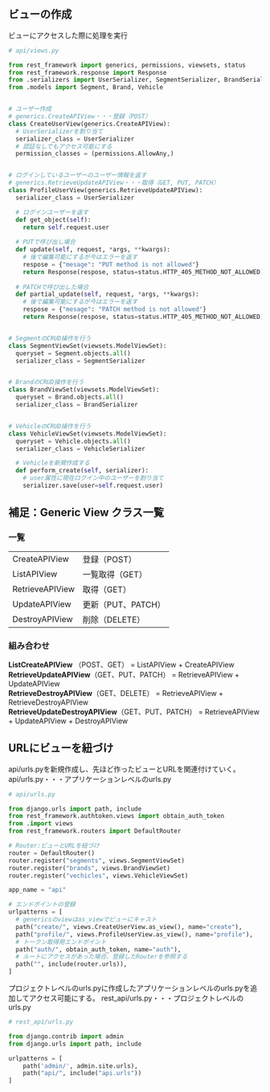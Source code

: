 ## ビューの作成

ビューにアクセスした際に処理を実行

```python
# api/views.py

from rest_framework import generics, permissions, viewsets, status
from rest_framework.response import Response
from .serializers import UserSerializer, SegmentSerializer, BrandSerializer, VehicleSerializer
from .models import Segment, Brand, Vehicle


# ユーザー作成
# generics.CreateAPIView・・・登録（POST）
class CreateUserView(generics.CreateAPIView):
  # UserSerializerを割り当て
  serializer_class = UserSerializer
  # 認証なしでもアクセス可能にする
  permission_classes = (permissions.AllowAny,)


# ログインしているユーザーのユーザー情報を返す
# generics.RetrieveUpdateAPIView・・・取得（GET, PUT, PATCH）
class ProfileUserView(generics.RetrieveUpdateAPIView):
  serializer_class = UserSerializer

  # ログインユーザーを返す
  def get_object(self):
    return self.request.user
  
  # PUTで呼び出し場合
  def update(self, request, *args, **kwargs):
    # 後で編集可能にするが今はエラーを返す
    respose = {"mesage": "PUT method is not allowed"}
    return Response(respose, status=status.HTTP_405_METHOD_NOT_ALLOWED)
  
  # PATCHで呼び出した場合
  def partial_update(self, request, *args, **kwargs):
    # 後で編集可能にするが今はエラーを返す
    respose = {"mesage": "PATCH method is not allowed"}
    return Response(respose, status=status.HTTP_405_METHOD_NOT_ALLOWED)


# SegmentのCRUD操作を行う
class SegmentViewSet(viewsets.ModelViewSet):
  queryset = Segment.objects.all()
  serializer_class = SegmentSerializer


# BrandのCRUD操作を行う
class BrandViewSet(viewsets.ModelViewSet):
  queryset = Brand.objects.all()
  serializer_class = BrandSerializer


# VehicleのCRUD操作を行う
class VehicleViewSet(viewsets.ModelViewSet):
  queryset = Vehicle.objects.all()
  serializer_class = VehicleSerializer

  # Vehicleを新規作成する
  def perform_create(self, serializer):
    # user属性に現在ログイン中のユーザーを割り当て
    serializer.save(user=self.request.user)
```

## 補足：Generic View クラス一覧

### 一覧

|   |   |
|---|---|
|CreateAPIView|登録（POST）|
|ListAPIView|一覧取得（GET）|
|RetrieveAPIView|取得（GET）|
|UpdateAPIView|更新（PUT、PATCH）|
|DestroyAPIView|削除（DELETE）|

### 組み合わせ

**ListCreateAPIView** （POST、GET） = ListAPIView + CreateAPIView  
**RetrieveUpdateAPIView**（GET、PUT、PATCH） = RetrieveAPIView + UpdateAPIView  
**RetrieveDestroyAPIView**（GET、DELETE） = RetrieveAPIView + RetrieveDestroyAPIView  
**RetrieveUpdateDestroyAPIView**（GET、PUT、PATCH） = RetrieveAPIView + UpdateAPIView + DestroyAPIView

## URLにビューを紐づけ

api/urls.pyを新規作成し、先ほど作ったビューとURLを関連付けていく。
api/urls.py・・・アプリケーションレベルのurls.py

```python
# api/urls.py

from django.urls import path, include
from rest_framework.authtoken.views import obtain_auth_token
from .import views
from rest_framework.routers import DefaultRouter

# Router:ビューとURLを紐づけ
router = DefaultRouter()
router.register("segments", views.SegmentViewSet)
router.register("brands", views.BrandViewSet)
router.register("vechicles", views.VehicleViewSet)

app_name = "api"

# エンドポイントの登録
urlpatterns = [
  # genericsのviewはas_viewでビューにキャスト
  path("create/", views.CreateUserView.as_view(), name="create"),
  path("profile/", views.ProfileUserView.as_view(), name="profile"),
  # トークン取得用エンドポイント
  path("auth/", obtain_auth_token, name="auth"),
  # ルートにアクセスがあった場合、登録したRouterを参照する
  path("", include(router.urls)),
]
```

プロジェクトレベルのurls.pyに作成したアプリケーションレベルのurls.pyを追加してアクセス可能にする。
rest_api/urls.py・・・プロジェクトレベルのurls.py

```python
# rest_api/urls.py

from django.contrib import admin
from django.urls import path, include

urlpatterns = [
    path('admin/', admin.site.urls),
    path("api/", include("api.urls"))
]
```
